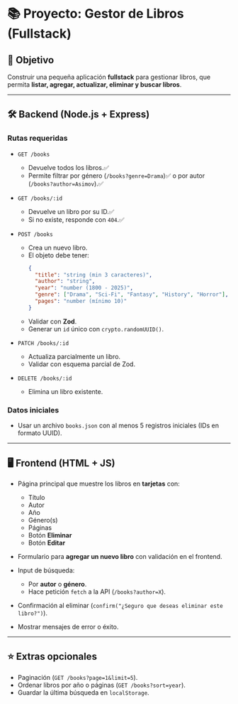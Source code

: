 # 📚 Proyecto: Gestor de Libros (Fullstack)

## 🎯 Objetivo
Construir una pequeña aplicación **fullstack** para gestionar libros, que permita **listar, agregar, actualizar, eliminar y buscar libros**.  

---

## 🛠️ Backend (Node.js + Express)

### Rutas requeridas
- `GET /books`
  - Devuelve todos los libros.✅
  - Permite filtrar por género (`/books?genre=Drama`)✅ o por autor (`/books?author=Asimov`).✅

- `GET /books/:id`
  - Devuelve un libro por su ID.✅
  - Si no existe, responde con `404`.✅

- `POST /books`
  - Crea un nuevo libro.
  - El objeto debe tener:
    ```json
    {
      "title": "string (min 3 caracteres)",
      "author": "string",
      "year": "number (1800 - 2025)",
      "genre": ["Drama", "Sci-Fi", "Fantasy", "History", "Horror"],
      "pages": "number (mínimo 10)"
    }
    ```
  - Validar con **Zod**.
  - Generar un `id` único con `crypto.randomUUID()`.

- `PATCH /books/:id`
  - Actualiza parcialmente un libro.
  - Validar con esquema parcial de Zod.

- `DELETE /books/:id`
  - Elimina un libro existente.

### Datos iniciales
- Usar un archivo `books.json` con al menos 5 registros iniciales (IDs en formato UUID).

---

## 🖥️ Frontend (HTML + JS)

- Página principal que muestre los libros en **tarjetas** con:
  - Título
  - Autor
  - Año
  - Género(s)
  - Páginas
  - Botón **Eliminar**
  - Botón **Editar**

- Formulario para **agregar un nuevo libro** con validación en el frontend.

- Input de búsqueda:
  - Por **autor** o **género**.
  - Hace petición `fetch` a la API (`/books?author=X`).

- Confirmación al eliminar (`confirm("¿Seguro que deseas eliminar este libro?")`).

- Mostrar mensajes de error o éxito.

---

## ⭐ Extras opcionales
- Paginación (`GET /books?page=1&limit=5`).
- Ordenar libros por año o páginas (`GET /books?sort=year`).
- Guardar la última búsqueda en `localStorage`.
